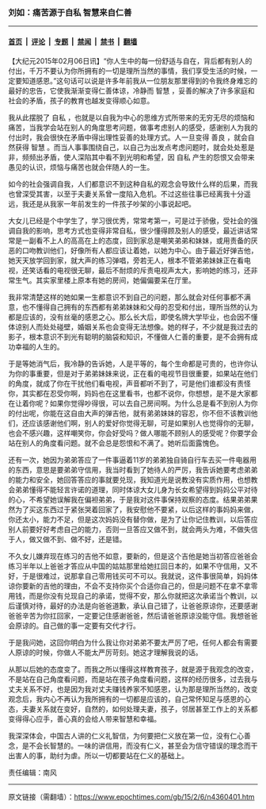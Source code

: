 ### 刘如：痛苦源于自私 智慧来自仁善

---

#### [首页](../../../..?n4360401) &nbsp;|&nbsp; [评论](../../../../../epoch-comment?n4360401) &nbsp;|&nbsp; [专题](../../../../../epoch-special?n4360401) &nbsp;|&nbsp; [禁闻](../../../../../epoch-news?n4360401) &nbsp;|&nbsp; [禁书](../../../../../books?n4360401) &nbsp;|&nbsp; [翻墙](https://github.com/gfw-breaker/nogfw/blob/master/README.md?n4360401)


<div class="post_content" id="artbody" itemprop="articleBody">
 <!-- article content begin -->
 <p>
  【大纪元2015年02月06日讯】“你人生中的每一份舒适与自在，背后都有别人的付出，千万不要认为你所拥有的一切是理所当然的事情，我们享受生活的时候，一定要知道感恩。”这句话可以说是许多年前我从一位朋友那里得到的令我终身难忘的最好的忠告，它使我渐渐变得仁善体谅，冷静而
  <ok href="https://www.epochtimes.com/gb/tag/%E6%99%BA%E6%85%A7.html">
   智慧
  </ok>
  ，妥善的解决了许多家庭和社会的矛盾，孩子的教育也越发变得顺心如意。
 </p>
 <p>
  我从此摆脱了
  <ok href="https://www.epochtimes.com/gb/tag/%E8%87%AA%E7%A7%81.html">
   自私
  </ok>
  ，也就是以自我为中心的思维方式所带来的无穷无尽的烦恼和痛苦，当我学会站在别人的角度思考问题，做事考虑别人的感受，感谢别人为我的付出时，我会很快在矛盾中得出理性妥善的处理方式。人一旦变得
  <ok href="https://www.epochtimes.com/gb/tag/%E5%96%84%E8%89%AF.html">
   善良
  </ok>
  ，就会自然获得
  <ok href="https://www.epochtimes.com/gb/tag/%E6%99%BA%E6%85%A7.html">
   智慧
  </ok>
  。而当人事事围绕自己，以自己为出发点考虑问题时，就会处处惹是非，频频出矛盾，使人深陷其中看不到光明和希望，因
  <ok href="https://www.epochtimes.com/gb/tag/%E8%87%AA%E7%A7%81.html">
   自私
  </ok>
  产生的怨恨又会带来愚见的认识，烦恼与痛苦也就会伴随人的一生。
 </p>
 <p>
  如今的社会强调自我，人们都意识不到这种自私的观念会导致什么样的后果，而我也曾深受其害，以至于夫妻关系曾一度陷入危机。不过这些往事已经离我十分遥远，我还是从我家一年前发生的一件孩子吵架的小事说起吧。
 </p>
 <p>
  大女儿已经是个中学生了，学习很优秀，常常考第一，可是过于骄傲，受社会的强调自我的影响，思考方式也变得非常自私，很少懂得顾及别人的感受，最近讲话常常是一副看不上人的高高在上的态度，回到家总是嘲笑弟弟和妹妹，或用责备的厌恶的口吻教训他们，好像所有人都应该让着她，以她为中心。由于最近好弹吉他，她天天放学回到家，就大声的练习弹唱，旁若无人，根本不管弟弟妹妹正在看电视，还笑话看的电视很无聊，最后不耐烦的斥责电视声太大，影响她的练习，还非常生气。其实家里楼上原本有她的房间，她偏偏要呆在厅里。
 </p>
 <p>
  我非常清楚这样的她如果一生都意识不到自己的问题，那么就会对任何事都不满意，也不懂得自己拥有的东西都有弟弟妹妹和父母的忍受和付出，理所当然的认为都是应该的，没有丝毫的感恩之心。那么长大后，即使名牌大学毕业，也会因不懂体谅别人而处处碰壁，婚姻关系也会变得无法想像。她的样子，不少就是我过去的影子，根本意识不到光有聪明的脑袋和知识，不懂做人仁善的重要，是不会拥有成功幸福的人生的。
 </p>
 <p>
  于是等她消气后，我冷静的告诉她，人是平等的，每个生命都是可贵的，也许你认为你的事重要，但是对于弟弟妹妹来说，正在看的电视节目很重要，如果站在他们的角度，就成了你在干扰他们看电视，声音都听不到了，可是他们谁都没有责怪你，其实都在忍受你啊，妈妈也在这里看书，也都不说你，你想想，是不是大家都在让着你呢？如果你觉得吵得很，可以去自己房间啊。为什么总是看不到别人为你的付出呢，你能在这自由大声的弹吉他，就有弟弟妹妹的容忍，你不但不该教训他们，还应该感谢他们啊，别人的爱好你觉得无聊，可是如果别人也觉得你的无聊，也会不感兴趣，这样嘲笑你，你会好受吗？做人哪能不顾别人的感受呢？你要学会站在别人的角度看问题。就不会总是怨恨和不满了。她听后面露愧色。
 </p>
 <p>
  还有一次，她因为弟弟答应了一件事逼着11岁的弟弟独自骑自行车去买一件电器用的东西，意思是要弟弟守信用，我当时看到了她待人的严厉，我告诉她要考虑弟弟的能力和安全，她回答答应的事就要兑现，我知道光是说教没有实质作用，也想教会弟弟懂得不能轻言许诺的道理，同时体谅大女儿身为长女希望得到妈妈公平对待的心，不希望她误解我在偏袒弟弟，于是我对这件事保持观察的态度。结果弟弟果然为了买这东西过于紧张哭着回家了，我安慰他不要紧，以后这样的事妈妈来做，你还太小，能力不足，但是这次妈妈没有替你做，是为了让你记住教训，以后答应别人前要好好考虑自己的能力，否则一旦答应又做不到，就会两头为难，不做失信于人，做又做不到、做不好，还是错。
 </p>
 <p>
  不久女儿嫌弃现在练习的吉他不如意，要新的，但是这个吉他是她当初答应爸爸会练习半年以上爸爸才答应从中国的姑姑那里给她扛回日本的，如果不守信用，又不好，于是很难过，说那拿自己零用钱买可不可以。我就说，这件事很简单，妈妈体谅你要新的吉他的理由，不会不支持你买个合适你自己的，但是问题不在拿不拿零用钱，而是你没有兑现自己的承诺，觉得不安，那么你就把这次承诺当个教训，以后谨慎对待，最好的办法是向爸爸道歉，承认自己错了，让爸爸原谅你，还要感谢爸爸辛苦为你扛回家，一定要记住感谢爸爸，然后请爸爸原谅没能守信。我想爸爸会原谅的。自己做的事一定要有交代才行。
 </p>
 <p>
  于是我问她，这回你明白为什么我让你对弟弟不要太严厉了吧，任何人都会有需要人原谅的时候，你做人不能太严厉苛刻。她这才理解我说的话。
 </p>
 <p>
  从那以后她的态度变了。而我之所以懂得这样教育孩子，就是源于我观念的改变，不是站在自己角度看问题，而是站在孩子角度看问题，这样的经历很多，过去我与丈夫关系不好，也是因为我对丈夫赚钱养家不知感恩，认为那是理所当然的，改变观念后，我内心不再认为我所拥有的一切都是应该的，自己常怀知足与感恩的心态，夫妻关系就在变好，自然的，如何处理夫妻，孩子，邻居甚至工作上的关系都变得得心应手，善心真的会给人带来智慧和幸福。
 </p>
 <p>
  我深深体会，中国古人讲的仁义礼智信，为何要把仁义放在第一位，没有仁心善念，是不会长智慧的。一味的讲信用，而没有仁义，甚至会为信守错误的理念而干出害人的事，助纣为虐。所以一切都要站在仁义的基础上。
 </p>
 <p>
  责任编辑：南风
 </p>
 <!-- article content end -->
 <div id="below_article_ad">
 </div>
</div>


---

原文链接（需翻墙）：https://www.epochtimes.com/gb/15/2/6/n4360401.htm
